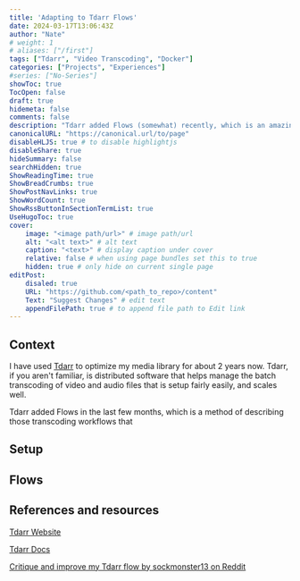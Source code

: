 ```yaml
---
title: 'Adapting to Tdarr Flows'
date: 2024-03-17T13:06:43Z
author: "Nate"
# weight: 1
# aliases: ["/first"]
tags: ["Tdarr", "Video Transcoding", "Docker"]
categories: ["Projects", "Experiences"]
#series: ["No-Series"]
showToc: true
TocOpen: false
draft: true
hidemeta: false
comments: false
description: "Tdarr added Flows (somewhat) recently, which is an amazing new way to organize Tdarr workflows"
canonicalURL: "https://canonical.url/to/page"
disableHLJS: true # to disable highlightjs
disableShare: true
hideSummary: false
searchHidden: true
ShowReadingTime: true
ShowBreadCrumbs: true
ShowPostNavLinks: true
ShowWordCount: true
ShowRssButtonInSectionTermList: true
UseHugoToc: true
cover:
    image: "<image path/url>" # image path/url
    alt: "<alt text>" # alt text
    caption: "<text>" # display caption under cover
    relative: false # when using page bundles set this to true
    hidden: true # only hide on current single page
editPost:
    disaled: true
    URL: "https://github.com/<path_to_repo>/content"
    Text: "Suggest Changes" # edit text
    appendFilePath: true # to append file path to Edit link
---
```


## Context

I have used [Tdarr](https://home.tdarr.io/) to optimize my media library for about 2 years now.  Tdarr, if you aren't familiar, is distributed software that helps manage the batch transcoding of video and audio files that is setup fairly easily, and scales well.

Tdarr added Flows in the last few months, which is a method of describing those transcoding workflows that 

## Setup

## Flows

## References and resources

[Tdarr Website](https://home.tdarr.io/)

[Tdarr Docs](https://docs.tdarr.io/docs/welcome/what)

[Critique and improve my Tdarr flow by sockmonster13 on Reddit](https://www.reddit.com/r/Tdarr/comments/17wn5jy/critique_improve_my_tdarr_flow/)
